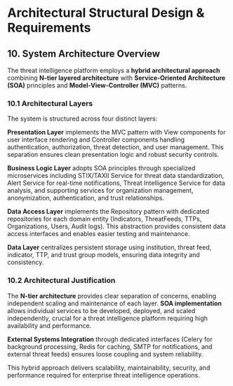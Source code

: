 # Architectural Structural Design & Requirements

## 10. System Architecture Overview

The threat intelligence platform employs a **hybrid architectural approach** combining **N-tier layered architecture** with **Service-Oriented Architecture (SOA)** principles and **Model-View-Controller (MVC)** patterns.

### 10.1 Architectural Layers

The system is structured across four distinct layers:

**Presentation Layer** implements the MVC pattern with View components for user interface rendering and Controller components handling authentication, authorization, threat detection, and user management. This separation ensures clean presentation logic and robust security controls.

**Business Logic Layer** adopts SOA principles through specialized microservices including STIX/TAXII Service for threat data standardization, Alert Service for real-time notifications, Threat Intelligence Service for data analysis, and supporting services for organization management, anonymization, authentication, and trust relationships.

**Data Access Layer** implements the Repository pattern with dedicated repositories for each domain entity (Indicators, ThreatFeeds, TTPs, Organizations, Users, Audit logs). This abstraction provides consistent data access interfaces and enables easier testing and maintenance.

**Data Layer** centralizes persistent storage using institution, threat feed, indicator, TTP, and trust group models, ensuring data integrity and consistency.

### 10.2 Architectural Justification

The **N-tier architecture** provides clear separation of concerns, enabling independent scaling and maintenance of each layer. **SOA implementation** allows individual services to be developed, deployed, and scaled independently, crucial for a threat intelligence platform requiring high availability and performance.

**External Systems Integration** through dedicated interfaces (Celery for background processing, Redis for caching, SMTP for notifications, and external threat feeds) ensures loose coupling and system reliability.

This hybrid approach delivers scalability, maintainability, security, and performance required for enterprise threat intelligence operations.